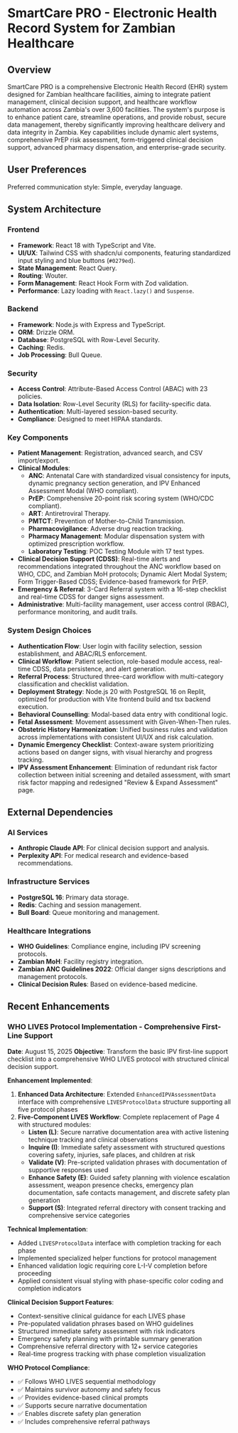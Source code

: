 # SmartCare PRO - Electronic Health Record System for Zambian Healthcare

## Overview
SmartCare PRO is a comprehensive Electronic Health Record (EHR) system designed for Zambian healthcare facilities, aiming to integrate patient management, clinical decision support, and healthcare workflow automation across Zambia's over 3,600 facilities. The system's purpose is to enhance patient care, streamline operations, and provide robust, secure data management, thereby significantly improving healthcare delivery and data integrity in Zambia. Key capabilities include dynamic alert systems, comprehensive PrEP risk assessment, form-triggered clinical decision support, advanced pharmacy dispensation, and enterprise-grade security.

## User Preferences
Preferred communication style: Simple, everyday language.

## System Architecture

### Frontend
- **Framework**: React 18 with TypeScript and Vite.
- **UI/UX**: Tailwind CSS with shadcn/ui components, featuring standardized input styling and blue buttons (`#0279ed`).
- **State Management**: React Query.
- **Routing**: Wouter.
- **Form Management**: React Hook Form with Zod validation.
- **Performance**: Lazy loading with `React.lazy()` and `Suspense`.

### Backend
- **Framework**: Node.js with Express and TypeScript.
- **ORM**: Drizzle ORM.
- **Database**: PostgreSQL with Row-Level Security.
- **Caching**: Redis.
- **Job Processing**: Bull Queue.

### Security
- **Access Control**: Attribute-Based Access Control (ABAC) with 23 policies.
- **Data Isolation**: Row-Level Security (RLS) for facility-specific data.
- **Authentication**: Multi-layered session-based security.
- **Compliance**: Designed to meet HIPAA standards.

### Key Components
- **Patient Management**: Registration, advanced search, and CSV import/export.
- **Clinical Modules**:
    - **ANC**: Antenatal Care with standardized visual consistency for inputs, dynamic pregnancy section generation, and IPV Enhanced Assessment Modal (WHO compliant).
    - **PrEP**: Comprehensive 20-point risk scoring system (WHO/CDC compliant).
    - **ART**: Antiretroviral Therapy.
    - **PMTCT**: Prevention of Mother-to-Child Transmission.
    - **Pharmacovigilance**: Adverse drug reaction tracking.
    - **Pharmacy Management**: Modular dispensation system with optimized prescription workflow.
    - **Laboratory Testing**: POC Testing Module with 17 test types.
- **Clinical Decision Support (CDSS)**: Real-time alerts and recommendations integrated throughout the ANC workflow based on WHO, CDC, and Zambian MoH protocols; Dynamic Alert Modal System; Form Trigger-Based CDSS; Evidence-based framework for PrEP.
- **Emergency & Referral**: 3-Card Referral system with a 16-step checklist and real-time CDSS for danger signs assessment.
- **Administrative**: Multi-facility management, user access control (RBAC), performance monitoring, and audit trails.

### System Design Choices
- **Authentication Flow**: User login with facility selection, session establishment, and ABAC/RLS enforcement.
- **Clinical Workflow**: Patient selection, role-based module access, real-time CDSS, data persistence, and alert generation.
- **Referral Process**: Structured three-card workflow with multi-category classification and checklist validation.
- **Deployment Strategy**: Node.js 20 with PostgreSQL 16 on Replit, optimized for production with Vite frontend build and tsx backend execution.
- **Behavioral Counselling**: Modal-based data entry with conditional logic.
- **Fetal Assessment**: Movement assessment with Given-When-Then rules.
- **Obstetric History Harmonization**: Unified business rules and validation across implementations with consistent UI/UX and risk calculation.
- **Dynamic Emergency Checklist**: Context-aware system prioritizing actions based on danger signs, with visual hierarchy and progress tracking.
- **IPV Assessment Enhancement**: Elimination of redundant risk factor collection between initial screening and detailed assessment, with smart risk factor mapping and redesigned "Review & Expand Assessment" page.

## External Dependencies

### AI Services
- **Anthropic Claude API**: For clinical decision support and analysis.
- **Perplexity API**: For medical research and evidence-based recommendations.

### Infrastructure Services
- **PostgreSQL 16**: Primary data storage.
- **Redis**: Caching and session management.
- **Bull Board**: Queue monitoring and management.

### Healthcare Integrations
- **WHO Guidelines**: Compliance engine, including IPV screening protocols.
- **Zambian MoH**: Facility registry integration.
- **Zambian ANC Guidelines 2022**: Official danger signs descriptions and management protocols.
- **Clinical Decision Rules**: Based on evidence-based medicine.

## Recent Enhancements

### WHO LIVES Protocol Implementation - Comprehensive First-Line Support
**Date**: August 15, 2025
**Objective**: Transform the basic IPV first-line support checklist into a comprehensive WHO LIVES protocol with structured clinical decision support.

**Enhancement Implemented**:
1. **Enhanced Data Architecture**: Extended `EnhancedIPVAssessmentData` interface with comprehensive `LIVESProtocolData` structure supporting all five protocol phases
2. **Five-Component LIVES Workflow**: Complete replacement of Page 4 with structured modules:
   - **Listen (L)**: Secure narrative documentation area with active listening technique tracking and clinical observations
   - **Inquire (I)**: Immediate safety assessment with structured questions covering safety, injuries, safe places, and children at risk
   - **Validate (V)**: Pre-scripted validation phrases with documentation of supportive responses used
   - **Enhance Safety (E)**: Guided safety planning with violence escalation assessment, weapon presence checks, emergency plan documentation, safe contacts management, and discrete safety plan generation
   - **Support (S)**: Integrated referral directory with consent tracking and comprehensive service categories

**Technical Implementation**:
- Added `LIVESProtocolData` interface with completion tracking for each phase
- Implemented specialized helper functions for protocol management
- Enhanced validation logic requiring core L-I-V completion before proceeding
- Applied consistent visual styling with phase-specific color coding and completion indicators

**Clinical Decision Support Features**:
- Context-sensitive clinical guidance for each LIVES phase
- Pre-populated validation phrases based on WHO guidelines
- Structured immediate safety assessment with risk indicators
- Emergency safety planning with printable summary generation
- Comprehensive referral directory with 12+ service categories
- Real-time progress tracking with phase completion visualization

**WHO Protocol Compliance**:
- ✅ Follows WHO LIVES sequential methodology
- ✅ Maintains survivor autonomy and safety focus
- ✅ Provides evidence-based clinical prompts
- ✅ Supports secure narrative documentation
- ✅ Enables discrete safety plan generation
- ✅ Includes comprehensive referral pathways